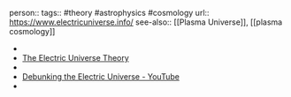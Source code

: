 person:: 
tags:: #theory #astrophysics #cosmology
url:: https://www.electricuniverse.info/ 
see-also:: [[Plasma Universe]], [[plasma cosmology]]

-
- [The Electric Universe Theory](https://www.electricuniverse.info/)
-
- [Debunking the Electric Universe - YouTube](https://www.youtube.com/watch?v=T9q-v4lBGuw)
-